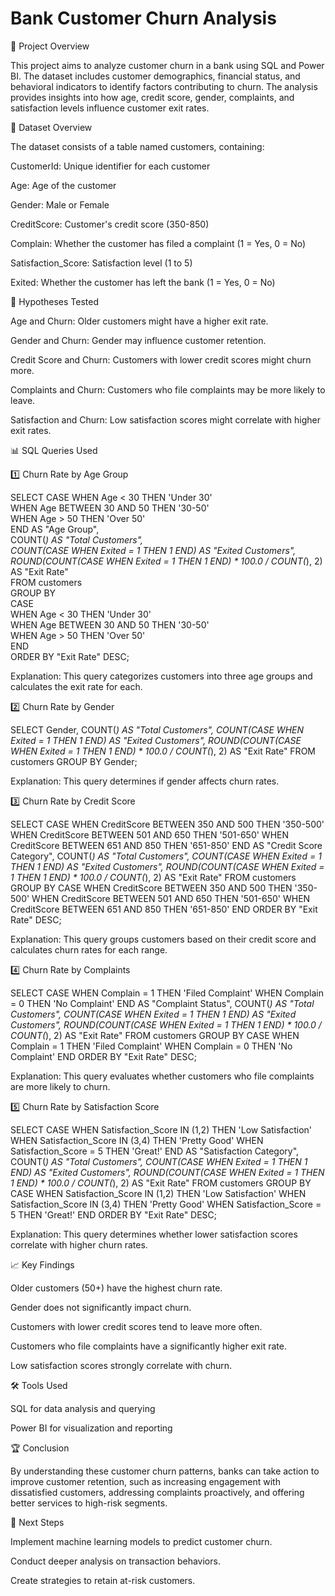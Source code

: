 # Bank Customer Churn Analysis

📌 Project Overview

This project aims to analyze customer churn in a bank using SQL and Power BI. The dataset includes customer demographics, financial status, and behavioral indicators to identify factors contributing to churn. The analysis provides insights into how age, credit score, gender, complaints, and satisfaction levels influence customer exit rates.

📂 Dataset Overview

The dataset consists of a table named customers, containing:

CustomerId: Unique identifier for each customer

Age: Age of the customer

Gender: Male or Female

CreditScore: Customer's credit score (350-850)

Complain: Whether the customer has filed a complaint (1 = Yes, 0 = No)

Satisfaction_Score: Satisfaction level (1 to 5)

Exited: Whether the customer has left the bank (1 = Yes, 0 = No)

🎯 Hypotheses Tested

Age and Churn: Older customers might have a higher exit rate.

Gender and Churn: Gender may influence customer retention.

Credit Score and Churn: Customers with lower credit scores might churn more.

Complaints and Churn: Customers who file complaints may be more likely to leave.

Satisfaction and Churn: Low satisfaction scores might correlate with higher exit rates.

📊 SQL Queries Used

1️⃣ Churn Rate by Age Group

SELECT
    CASE
        WHEN Age < 30 THEN 'Under 30' <br>
        WHEN Age BETWEEN 30 AND 50 THEN '30-50'<br>
        WHEN Age > 50 THEN 'Over 50'<br>
    END AS "Age Group",<br>
    COUNT(*) AS "Total Customers",<br>
    COUNT(CASE WHEN Exited = 1 THEN 1 END) AS "Exited Customers",<br>
    ROUND(COUNT(CASE WHEN Exited = 1 THEN 1 END) * 100.0 / COUNT(*), 2) AS "Exit Rate"<br>
FROM customers<br>
GROUP BY<br>
    CASE<br>
        WHEN Age < 30 THEN 'Under 30'<br>
        WHEN Age BETWEEN 30 AND 50 THEN '30-50'<br>
        WHEN Age > 50 THEN 'Over 50'<br>
    END<br>
ORDER BY "Exit Rate" DESC;

Explanation: This query categorizes customers into three age groups and calculates the exit rate for each.

2️⃣ Churn Rate by Gender

SELECT
    Gender,
    COUNT(*) AS "Total Customers",
    COUNT(CASE WHEN Exited = 1 THEN 1 END) AS "Exited Customers",
    ROUND(COUNT(CASE WHEN Exited = 1 THEN 1 END) * 100.0 / COUNT(*), 2) AS "Exit Rate"
FROM customers
GROUP BY Gender;

Explanation: This query determines if gender affects churn rates.

3️⃣ Churn Rate by Credit Score

SELECT
    CASE
        WHEN CreditScore BETWEEN 350 AND 500 THEN '350-500'
        WHEN CreditScore BETWEEN 501 AND 650 THEN '501-650'
        WHEN CreditScore BETWEEN 651 AND 850 THEN '651-850'
    END AS "Credit Score Category",
    COUNT(*) AS "Total Customers",
    COUNT(CASE WHEN Exited = 1 THEN 1 END) AS "Exited Customers",
    ROUND(COUNT(CASE WHEN Exited = 1 THEN 1 END) * 100.0 / COUNT(*), 2) AS "Exit Rate"
FROM customers
GROUP BY
    CASE
        WHEN CreditScore BETWEEN 350 AND 500 THEN '350-500'
        WHEN CreditScore BETWEEN 501 AND 650 THEN '501-650'
        WHEN CreditScore BETWEEN 651 AND 850 THEN '651-850'
    END
ORDER BY "Exit Rate" DESC;

Explanation: This query groups customers based on their credit score and calculates churn rates for each range.

4️⃣ Churn Rate by Complaints

SELECT
    CASE
        WHEN Complain = 1 THEN 'Filed Complaint'
        WHEN Complain = 0 THEN 'No Complaint'
    END AS "Complaint Status",
    COUNT(*) AS "Total Customers",
    COUNT(CASE WHEN Exited = 1 THEN 1 END) AS "Exited Customers",
    ROUND(COUNT(CASE WHEN Exited = 1 THEN 1 END) * 100.0 / COUNT(*), 2) AS "Exit Rate"
FROM customers
GROUP BY
    CASE
        WHEN Complain = 1 THEN 'Filed Complaint'
        WHEN Complain = 0 THEN 'No Complaint'
    END
ORDER BY "Exit Rate" DESC;

Explanation: This query evaluates whether customers who file complaints are more likely to churn.

5️⃣ Churn Rate by Satisfaction Score

SELECT
    CASE
        WHEN Satisfaction_Score IN (1,2) THEN 'Low Satisfaction'
        WHEN Satisfaction_Score IN (3,4) THEN 'Pretty Good'
        WHEN Satisfaction_Score = 5 THEN 'Great!'
    END AS "Satisfaction Category",
    COUNT(*) AS "Total Customers",
    COUNT(CASE WHEN Exited = 1 THEN 1 END) AS "Exited Customers",
    ROUND(COUNT(CASE WHEN Exited = 1 THEN 1 END) * 100.0 / COUNT(*), 2) AS "Exit Rate"
FROM customers
GROUP BY
    CASE
        WHEN Satisfaction_Score IN (1,2) THEN 'Low Satisfaction'
        WHEN Satisfaction_Score IN (3,4) THEN 'Pretty Good'
        WHEN Satisfaction_Score = 5 THEN 'Great!'
    END
ORDER BY "Exit Rate" DESC;

Explanation: This query determines whether lower satisfaction scores correlate with higher churn rates.

📈 Key Findings

Older customers (50+) have the highest churn rate.

Gender does not significantly impact churn.

Customers with lower credit scores tend to leave more often.

Customers who file complaints have a significantly higher exit rate.

Low satisfaction scores strongly correlate with churn.

🛠️ Tools Used

SQL for data analysis and querying

Power BI for visualization and reporting

🏆 Conclusion

By understanding these customer churn patterns, banks can take action to improve customer retention, such as increasing engagement with dissatisfied customers, addressing complaints proactively, and offering better services to high-risk segments.

📌 Next Steps

Implement machine learning models to predict customer churn.

Conduct deeper analysis on transaction behaviors.

Create strategies to retain at-risk customers.


